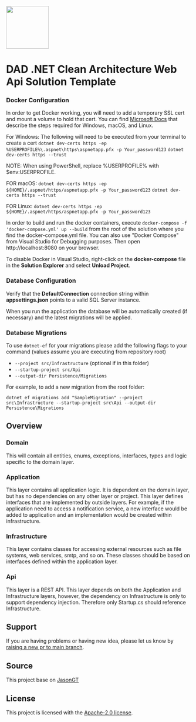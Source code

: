  <img width="116" height="116" src="https://raw.githubusercontent.com/jasontaylordev/CleanArchitecture/main/.github/icon.png"  alt=""/>

# DAD .NET Clean Architecture Web Api Solution Template

### Docker Configuration

In order to get Docker working, you will need to add a temporary SSL cert and mount a volume to hold that cert.
You can find [Microsoft Docs](https://docs.microsoft.com/en-us/aspnet/core/security/docker-https?view=aspnetcore-6.0) that describe the steps required for Windows, macOS, and Linux.

For Windows:
The following will need to be executed from your terminal to create a cert
`dotnet dev-certs https -ep %USERPROFILE%\.aspnet\https\aspnetapp.pfx -p Your_password123`
`dotnet dev-certs https --trust`

NOTE: When using PowerShell, replace %USERPROFILE% with $env:USERPROFILE.

FOR macOS:
`dotnet dev-certs https -ep ${HOME}/.aspnet/https/aspnetapp.pfx -p Your_password123`
`dotnet dev-certs https --trust`

FOR Linux:
`dotnet dev-certs https -ep ${HOME}/.aspnet/https/aspnetapp.pfx -p Your_password123`

In order to build and run the docker containers, execute `docker-compose -f 'docker-compose.yml' up --build` from the root of the solution where you find the docker-compose.yml file. You can also use "Docker Compose" from Visual Studio for Debugging purposes.
Then open http://localhost:8080 on your browser.

To disable Docker in Visual Studio, right-click on the **docker-compose** file in the **Solution Explorer** and select **Unload Project**.

### Database Configuration

Verify that the **DefaultConnection** connection string within **appsettings.json** points to a valid SQL Server instance.

When you run the application the database will be automatically created (if necessary) and the latest migrations will be applied.

### Database Migrations

To use `dotnet-ef` for your migrations please add the following flags to your command (values assume you are executing from repository root)

- `--project src/Infrastructure` (optional if in this folder)
- `--startup-project src/Api`
- `--output-dir Persistence/Migrations`

For example, to add a new migration from the root folder:

`dotnet ef migrations add "SampleMigration" --project src\Infrastructure --startup-project src\Api --output-dir Persistence\Migrations`

## Overview

### Domain

This will contain all entities, enums, exceptions, interfaces, types and logic specific to the domain layer.

### Application

This layer contains all application logic. It is dependent on the domain layer, but has no dependencies on any other layer or project. This layer defines interfaces that are implemented by outside layers. For example, if the application need to access a notification service, a new interface would be added to application and an implementation would be created within infrastructure.

### Infrastructure

This layer contains classes for accessing external resources such as file systems, web services, smtp, and so on. These classes should be based on interfaces defined within the application layer.

### Api

This layer is a REST API. This layer depends on both the Application and Infrastructure layers, however, the dependency on Infrastructure is only to support dependency injection. Therefore only Startup.cs should reference Infrastructure.

## Support

If you are having problems or having new idea, please let us know by [raising a new pr to main branch](https://tfs.unitedtractors.com/DefaultCollection/Mobile%20Web%20Development/_git/netca/pullrequests).

## Source

This project base on [JasonGT](https://github.com/JasonGT/CleanArchitecture)

## License

This project is licensed with the [Apache-2.0 license](LICENSE).
